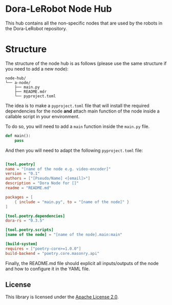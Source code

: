# Dora-LeRobot Node Hub

This hub contains all the non-specific nodes that are used by the robots in the Dora-LeRobot repository.

# Structure

The structure of the node hub is as follows (please use the same structure if you need to add a new node):

```
node-hub/
└── a-node/
    ├── main.py
    ├── README.mdr
    └── pyproject.toml
```

The idea is to make a `pyproject.toml` file that will install the required dependencies for the node **and** attach main
function of the node inside a callable script in your environment.

To do so, you will need to add a `main` function inside the `main.py` file.

```python
def main():
    pass
```

And then you will need to adapt the following `pyproject.toml` file:

```toml

[tool.poetry]
name = "[name of the node e.g. video-encoder]"
version = "0.1"
authors = ["[Pseudo/Name] <[email]>"]
description = "Dora Node for []"
readme = "README.md"

packages = [
    { include = "main.py", to = "[name of the node]" }
]

[tool.poetry.dependencies]
dora-rs = "0.3.5"

[tool.poetry.scripts]
[name of the node] = "[name of the node].main:main"

[build-system]
requires = ["poetry-core>=1.0.0"]
build-backend = "poetry.core.masonry.api"
```

Finally, the README.md file should explicit all inputs/outputs of the node and how to configure it in the YAML file.

## License

This library is licensed under the [Apache License 2.0](../../LICENSE).